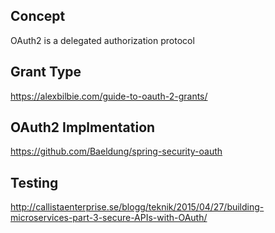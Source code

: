 ## Concept
OAuth2 is a delegated authorization protocol

## Grant Type  
https://alexbilbie.com/guide-to-oauth-2-grants/

## OAuth2 Implmentation
https://github.com/Baeldung/spring-security-oauth

## Testing
http://callistaenterprise.se/blogg/teknik/2015/04/27/building-microservices-part-3-secure-APIs-with-OAuth/
